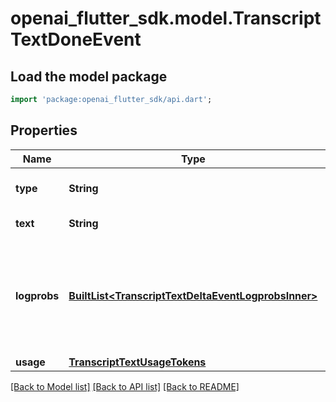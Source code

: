 # openai_flutter_sdk.model.TranscriptTextDoneEvent

## Load the model package
```dart
import 'package:openai_flutter_sdk/api.dart';
```

## Properties
Name | Type | Description | Notes
------------ | ------------- | ------------- | -------------
**type** | **String** | The type of the event. Always `transcript.text.done`.  | 
**text** | **String** | The text that was transcribed.  | 
**logprobs** | [**BuiltList&lt;TranscriptTextDeltaEventLogprobsInner&gt;**](TranscriptTextDeltaEventLogprobsInner.md) | The log probabilities of the individual tokens in the transcription. Only included if you [create a transcription](/docs/api-reference/audio/create-transcription) with the `include[]` parameter set to `logprobs`.  | [optional] 
**usage** | [**TranscriptTextUsageTokens**](TranscriptTextUsageTokens.md) |  | [optional] 

[[Back to Model list]](../README.md#documentation-for-models) [[Back to API list]](../README.md#documentation-for-api-endpoints) [[Back to README]](../README.md)


